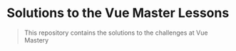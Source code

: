 # Solutions to the Vue Master Lessons
> This repository contains the solutions to the challenges at Vue Mastery
